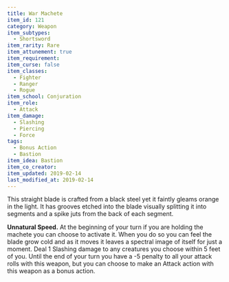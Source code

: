 ```yaml
---
title: War Machete
item_id: 121
category: Weapon
item_subtypes:
  - Shortsword
item_rarity: Rare
item_attunement: true
item_requirement:
item_curse: false
item_classes:
  - Fighter
  - Ranger
  - Rogue
item_school: Conjuration
item_role:
  - Attack
item_damage:
  - Slashing
  - Piercing
  - Force
tags:
  - Bonus Action
  - Bastion
item_idea: Bastion
item_co_creator:
item_updated: 2019-02-14
last_modified_at: 2019-02-14
---
```


This straight blade is crafted from a black steel yet it faintly gleams orange in the light. It has grooves etched into the blade visually splitting it into segments and a spike juts from the back of each segment.

**Unnatural Speed.** At the beginning of your turn if you are holding the machete you can choose to activate it. When you do so you can feel the blade grow cold and as it moves it leaves a spectral image of itself for just a moment. Deal 1 Slashing damage to any creatures you choose within 5 feet of you.
Until the end of your turn you have a -5 penalty to all your attack rolls with this weapon, but you can choose to make an Attack action with this weapon as a bonus action.